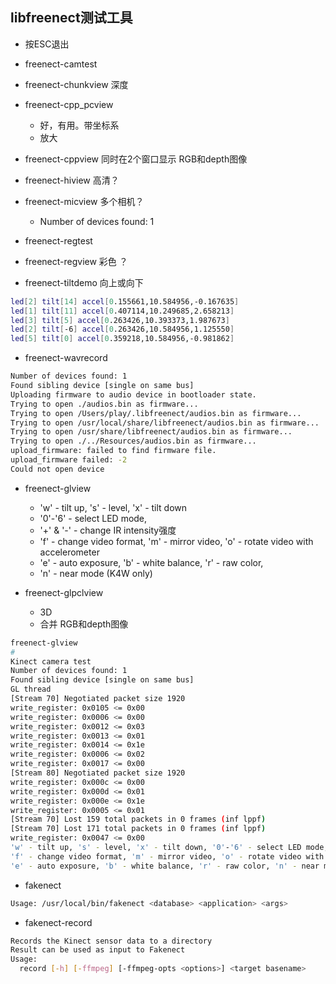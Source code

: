 ## libfreenect测试工具
- 按ESC退出

- freenect-camtest
- freenect-chunkview 深度
- freenect-cpp_pcview
    - 好，有用。带坐标系
    - 放大
- freenect-cppview  同时在2个窗口显示 RGB和depth图像   
- freenect-hiview 高清？
- freenect-micview 多个相机？
    - Number of devices found: 1

- freenect-regtest
- freenect-regview 彩色 ？
- freenect-tiltdemo 向上或向下
```bash
led[2] tilt[14] accel[0.155661,10.584956,-0.167635]
led[1] tilt[11] accel[0.407114,10.249685,2.658213]
led[3] tilt[5] accel[0.263426,10.393373,1.987673]
led[2] tilt[-6] accel[0.263426,10.584956,1.125550]
led[5] tilt[0] accel[0.359218,10.584956,-0.981862]
```
- freenect-wavrecord
```bash
Number of devices found: 1
Found sibling device [single on same bus]
Uploading firmware to audio device in bootloader state.
Trying to open ./audios.bin as firmware...
Trying to open /Users/play/.libfreenect/audios.bin as firmware...
Trying to open /usr/local/share/libfreenect/audios.bin as firmware...
Trying to open /usr/share/libfreenect/audios.bin as firmware...
Trying to open ./../Resources/audios.bin as firmware...
upload_firmware: failed to find firmware file.
upload_firmware failed: -2
Could not open device
```

- freenect-glview
    - 'w' - tilt up, 's' - level, 'x' - tilt down
    - '0'-'6' - select LED mode, 
    - '+' & '-' - change IR intensity强度
    - 'f' - change video format, 'm' - mirror video, 'o' - rotate video with accelerometer
    - 'e' - auto exposure, 'b' - white balance, 'r' - raw color, 
    - 'n' - near mode (K4W only)

- freenect-glpclview
    - 3D
    - 合并 RGB和depth图像

```bash
freenect-glview
#
Kinect camera test
Number of devices found: 1
Found sibling device [single on same bus]
GL thread
[Stream 70] Negotiated packet size 1920
write_register: 0x0105 <= 0x00
write_register: 0x0006 <= 0x00
write_register: 0x0012 <= 0x03
write_register: 0x0013 <= 0x01
write_register: 0x0014 <= 0x1e
write_register: 0x0006 <= 0x02
write_register: 0x0017 <= 0x00
[Stream 80] Negotiated packet size 1920
write_register: 0x000c <= 0x00
write_register: 0x000d <= 0x01
write_register: 0x000e <= 0x1e
write_register: 0x0005 <= 0x01
[Stream 70] Lost 159 total packets in 0 frames (inf lppf)
[Stream 70] Lost 171 total packets in 0 frames (inf lppf)
write_register: 0x0047 <= 0x00
'w' - tilt up, 's' - level, 'x' - tilt down, '0'-'6' - select LED mode, '+' & '-' - change IR intensity
'f' - change video format, 'm' - mirror video, 'o' - rotate video with accelerometer
'e' - auto exposure, 'b' - white balance, 'r' - raw color, 'n' - near mode (K4W only)
```

- fakenect
```bash
Usage: /usr/local/bin/fakenect <database> <application> <args>
```

- fakenect-record
```bash
Records the Kinect sensor data to a directory
Result can be used as input to Fakenect
Usage:
  record [-h] [-ffmpeg] [-ffmpeg-opts <options>] <target basename>
```